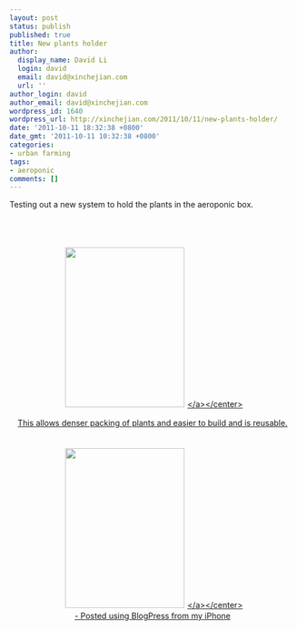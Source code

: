 ```yaml
---
layout: post
status: publish
published: true
title: New plants holder
author:
  display_name: David Li
  login: david
  email: david@xinchejian.com
  url: ''
author_login: david
author_email: david@xinchejian.com
wordpress_id: 1640
wordpress_url: http://xinchejian.com/2011/10/11/new-plants-holder/
date: '2011-10-11 18:32:38 +0800'
date_gmt: '2011-10-11 10:32:38 +0800'
categories:
- urban farming
tags:
- aeroponic
comments: []
---
```

<p>Testing out a new system to hold the plants in the aeroponic box. </p>
<p><br &#47;><br &#47;><center><a href='http:&#47;&#47;xinchejian.com&#47;wp-content&#47;uploads&#47;2011&#47;10&#47;187E4DC5-740E-48A6-86C5-4ACBB8B3156F3.jpg'><img src='http:&#47;&#47;xinchejian.com&#47;wp-content&#47;uploads&#47;2011&#47;10&#47;187E4DC5-740E-48A6-86C5-4ACBB8B3156F3.jpg' border='0' width='210' height='281' style='margin:5px'><&#47;a><&#47;center><br &#47;></p>
<p>This allows denser packing of plants and easier to build and is reusable. <br &#47;><br &#47;><center><a href='http:&#47;&#47;xinchejian.com&#47;wp-content&#47;uploads&#47;2011&#47;10&#47;0A112873-C7A1-42A7-B7AF-5CDF01AFDF3F2.jpg'><img src='http:&#47;&#47;xinchejian.com&#47;wp-content&#47;uploads&#47;2011&#47;10&#47;0A112873-C7A1-42A7-B7AF-5CDF01AFDF3F2.jpg' border='0' width='210' height='281' style='margin:5px'><&#47;a><&#47;center><br &#47;>- Posted using BlogPress from my iPhone<br &#47;></p>
